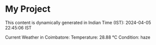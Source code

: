 # My Project

This content is dynamically generated in Indian Time (IST): 2024-04-05 22:45:06 IST


Current Weather in Coimbatore:
Temperature: 28.88 °C
Condition: haze
